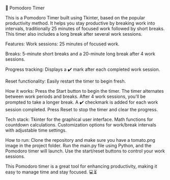 🍅 Pomodoro Timer

This is a Pomodoro Timer built using Tkinter, based on the popular productivity method. It helps you stay productive by breaking work into intervals, traditionally 25 minutes of focused work followed by short breaks. This timer also includes a long break after several work sessions.

Features:
Work sessions: 25 minutes of focused work.

Breaks: 5-minute short breaks and a 20-minute long break after 4 work sessions.

Progress tracking: Displays a ✔️ mark after each completed work session.

Reset functionality: Easily restart the timer to begin fresh.


How it works:
Press the Start button to begin the timer.
The timer alternates between work periods and breaks.
After 4 work sessions, you'll be prompted to take a longer break.
A ✔️ checkmark is added for each work session completed.
Press Reset to stop the timer and clear the progress.

Tech stack:
Tkinter for the graphical user interface.
Math functions for countdown calculations.
Customization options for work/break intervals with adjustable time settings.

How to run:
Clone the repository and make sure you have a tomato.png image in the project folder.
Run the main.py file using Python, and the Pomodoro timer will launch.
Use the start/reset buttons to control your work sessions.

This Pomodoro timer is a great tool for enhancing productivity, making it easy to manage time and stay focused. 💻⏳
